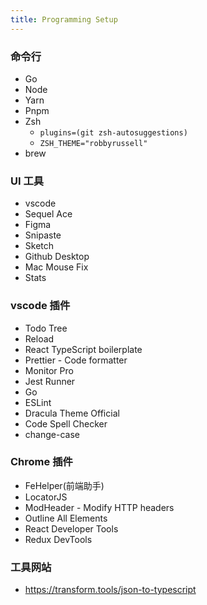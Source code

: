 ```yaml
---
title: Programming Setup
---
```

### 命令行
- Go
- Node
- Yarn
- Pnpm
- Zsh
  -  `plugins=(git zsh-autosuggestions)`
  - `ZSH_THEME="robbyrussell"`
- brew

### UI 工具
- vscode
- Sequel Ace
- Figma
- Snipaste
- Sketch
- Github Desktop
- Mac Mouse Fix
- Stats


### vscode 插件
- Todo Tree
- Reload
- React TypeScript boilerplate
- Prettier - Code formatter
- Monitor Pro
- Jest Runner
- Go
- ESLint
- Dracula Theme Official
- Code Spell Checker
- change-case

### Chrome 插件
- FeHelper(前端助手)
- LocatorJS
- ModHeader - Modify HTTP headers
- Outline All Elements
- React Developer Tools
- Redux DevTools

### 工具网站
- https://transform.tools/json-to-typescript
